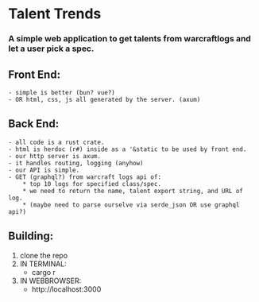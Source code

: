 # Talent Trends

### A simple web application to get talents from warcraftlogs and let a user pick a spec. 

## Front End:
    - simple is better (bun? vue?)
    - OR html, css, js all generated by the server. (axum)
## Back End:
    - all code is a rust crate.
    - html is herdoc (r#) inside as a '&static to be used by front end.
    - our http server is axum.
    - it handles routing, logging (anyhow)
    - our API is simple.
    - GET (graphql?) from warcraft logs api of: 
        * top 10 logs for specified class/spec. 
        * we need to return the name, talent export string, and URL of log.
        * (maybe need to parse ourselve via serde_json OR use graphql api?)

## Building: 
1. clone the repo
2. IN TERMINAL: 
    - cargo r
3. IN WEBBROWSER: 
    - http://localhost:3000 
